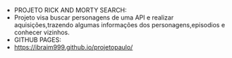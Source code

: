 * PROJETO RICK AND MORTY SEARCH:
* Projeto visa buscar personagens de uma API e realizar aquisições,trazendo algumas informações dos personagens,episodios e conhecer vizinhos.
* GITHUB PAGES:
* https://ibraim999.github.io/projetopaulo/
